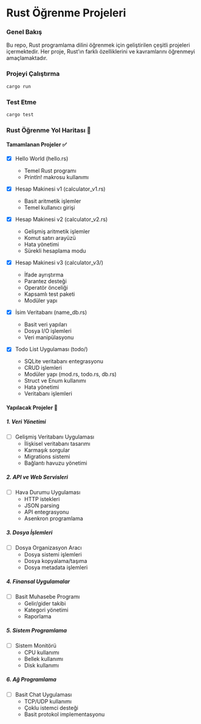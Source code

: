 # Rust Öğrenme Projeleri

### Genel Bakış
Bu repo, Rust programlama dilini öğrenmek için geliştirilen çeşitli projeleri içermektedir. Her proje, Rust'ın farklı özelliklerini ve kavramlarını öğrenmeyi amaçlamaktadır.


### Projeyi Çalıştırma
```bash
cargo run
```

### Test Etme
```bash
cargo test
```

### Rust Öğrenme Yol Haritası 🚀

#### Tamamlanan Projeler ✅
- [x] Hello World (hello.rs)
  - Temel Rust programı
  - Println! makrosu kullanımı

- [x] Hesap Makinesi v1 (calculator_v1.rs)
  - Basit aritmetik işlemler
  - Temel kullanıcı girişi

- [x] Hesap Makinesi v2 (calculator_v2.rs)
  - Gelişmiş aritmetik işlemler
  - Komut satırı arayüzü
  - Hata yönetimi
  - Sürekli hesaplama modu

- [x] Hesap Makinesi v3 (calculator_v3/)
  - İfade ayrıştırma
  - Parantez desteği
  - Operatör önceliği
  - Kapsamlı test paketi
  - Modüler yapı

- [x] İsim Veritabanı (name_db.rs)
  - Basit veri yapıları
  - Dosya I/O işlemleri
  - Veri manipülasyonu

- [x] Todo List Uygulaması (todo/)
  - SQLite veritabanı entegrasyonu
  - CRUD işlemleri
  - Modüler yapı (mod.rs, todo.rs, db.rs)
  - Struct ve Enum kullanımı
  - Hata yönetimi
  - Veritabanı işlemleri

#### Yapılacak Projeler 📝

##### 1. Veri Yönetimi
- [ ] Gelişmiş Veritabanı Uygulaması
  - İlişkisel veritabanı tasarımı
  - Karmaşık sorgular
  - Migrations sistemi
  - Bağlantı havuzu yönetimi

##### 2. API ve Web Servisleri
- [ ] Hava Durumu Uygulaması
  - HTTP istekleri
  - JSON parsing
  - API entegrasyonu
  - Asenkron programlama

##### 3. Dosya İşlemleri
- [ ] Dosya Organizasyon Aracı
  - Dosya sistemi işlemleri
  - Dosya kopyalama/taşıma
  - Dosya metadata işlemleri

##### 4. Finansal Uygulamalar
- [ ] Basit Muhasebe Programı
  - Gelir/gider takibi
  - Kategori yönetimi
  - Raporlama

##### 5. Sistem Programlama
- [ ] Sistem Monitörü
  - CPU kullanımı
  - Bellek kullanımı
  - Disk kullanımı

##### 6. Ağ Programlama
- [ ] Basit Chat Uygulaması
  - TCP/UDP kullanımı
  - Çoklu istemci desteği
  - Basit protokol implementasyonu